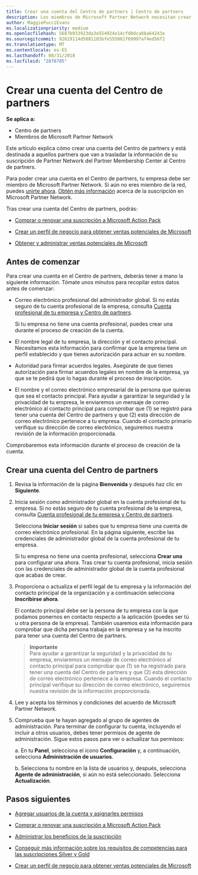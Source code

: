 ```yaml
---
title: Crear una cuenta del Centro de partners | Centro de partners
description: Los miembros de Microsoft Partner Network necesitan crear cuentas del Centro de partners para administrar sus ventajas y competencias de la red y crear un perfil de negocio.
author: MaggiePucciEvans
ms.localizationpriority: medium
ms.openlocfilehash: 5687b933923da3e554924e14cfd0dca88a64243e
ms.sourcegitcommit: 92629114d5081103bfe555081f69997af4ed56f2
ms.translationtype: MT
ms.contentlocale: es-ES
ms.lasthandoff: 08/31/2018
ms.locfileid: "2876785"
---
```

# <a name="create-a-partner-center-account"></a>Crear una cuenta del Centro de partners

**Se aplica a:**

-   Centro de partners
-   Miembros de Microsoft Partner Network


Este artículo explica cómo crear una cuenta del Centro de partners y está destinada a aquellos partners que van a trasladar la información de su suscripción de Partner Network del Partner Membership Center al Centro de partners. 

Para poder crear una cuenta en el Centro de partners, tu empresa debe ser miembro de Microsoft Partner Network. Si aún no eres miembro de la red, puedes [unirte ahora](https://partners.microsoft.com/PartnerProgram/simplifiedenrollment.aspx).  [Obtén más información](https://partner.microsoft.com/membership) acerca de la suscripción en Microsoft Partner Network.  

Tras crear una cuenta del Centro de partners, podrás:

-   [Comprar o renovar una suscripción a Microsoft Action Pack](mpn-get-action-pack.md)

-   [Crear un perfil de negocio para obtener ventas potenciales de Microsoft](create-a-marketing-profile.md)

-   [Obtener y administrar ventas potenciales de Microsoft](responding-to-referrals.md)

## <a name="before-you-begin"></a>Antes de comenzar

Para crear una cuenta en el Centro de partners, deberás tener a mano la siguiente información. Tómate unos minutos para recopilar estos datos antes de comenzar:

-   Correo electrónico profesional del administrador global. Si no estás seguro de tu cuenta profesional de la empresa, consulta [Cuenta profesional de tu empresa y Centro de partners](azure-active-directory-tenants-and-partner-center.md).

    Si tu empresa no tiene una cuenta profesional, puedes crear una durante el proceso de creación de la cuenta. 

-   El nombre legal de tu empresa, la dirección y el contacto principal. Necesitamos esta información para confirmar que la empresa tiene un perfil establecido y que tienes autorización para actuar en su nombre. 

-   Autoridad para firmar acuerdos legales. Asegúrate de que tienes autorización para firmar acuerdos legales en nombre de la empresa, ya que se te pedirá que lo hagas durante el proceso de inscripción.

-   El nombre y el correo electrónico empresarial de la persona que quieras que sea el contacto principal. Para ayudar a garantizar la seguridad y la privacidad de tu empresa, le enviaremos un mensaje de correo electrónico al contacto principal para comprobar que (1) se registró para tener una cuenta del Centro de partners y que (2) esta dirección de correo electrónico pertenece a tu empresa. Cuando el contacto primario verifique su dirección de correo electrónico, seguiremos nuestra revisión de la información proporcionada.

Comprobaremos esta información durante el proceso de creación de la cuenta. 
 
## <a name="create-a-partner-center-account"></a>Crear una cuenta del Centro de partners

1.  Revisa la información de la página **Bienvenida** y después haz clic en **Siguiente**.

2.  Inicia sesión como administrador global en la cuenta profesional de tu empresa. Si no estás seguro de tu cuenta profesional de la empresa, consulta [Cuenta profesional de tu empresa y Centro de partners](azure-active-directory-tenants-and-partner-center.md).

    Selecciona **Iniciar sesión** si sabes que tu empresa tiene una cuenta de correo electrónico profesional. En la página siguiente, escribe las credenciales de administrador global de la cuenta profesional de tu empresa. 

    Si tu empresa no tiene una cuenta profesional, selecciona **Crear una** para configurar una ahora. Tras crear tu cuenta profesional, inicia sesión con las credenciales de administrador global de la cuenta profesional que acabas de crear.

3.  Proporciona o actualiza el perfil legal de tu empresa y la información del contacto principal de la organización y a continuación selecciona **Inscribirse ahora**. 

    El contacto principal debe ser la persona de tu empresa con la que podamos ponernos en contacto respecto a la aplicación (puedes ser tú u otra persona de la empresa). También usaremos esta información para comprobar que dicha persona trabaja en la empresa y se ha inscrito para tener una cuenta del Centro de partners.

    >**Importante**<br> Para ayudar a garantizar la seguridad y la privacidad de tu empresa, enviaremos un mensaje de correo electrónico al contacto principal para comprobar que (1) se ha registrado para tener una cuenta del Centro de partners y que (2) esta dirección de correo electrónico pertenece a la empresa. Cuando el contacto principal verifique su dirección de correo electrónico, seguiremos nuestra revisión de la información proporcionada.

4.  Lee y acepta los términos y condiciones del acuerdo de Microsoft Partner Network. 

5.  Comprueba que te hayan agregado al grupo de agentes de administración. Para terminar de configurar tu cuenta, incluyendo el incluir a otros usuarios, debes tener permisos de agente de administración. Sigue estos pasos para ver o actualizar tus permisos:

    a. En tu **Panel**, selecciona el icono **Configuración** y, a continuación, selecciona **Administración de usuarios**.  

    b. Selecciona tu nombre en la lista de usuarios y, después, selecciona **Agente de administración**, si aún no está seleccionado. Selecciona **Actualización**.  

## <a name="next-steps"></a>Pasos siguientes

-   [Agregar usuarios de la cuenta y asignarles permisos](create-user-accounts-and-set-permissions.md)

-   [Comprar o renovar una suscripción a Microsoft Action Pack](mpn-get-action-pack.md)

-   [Administrar los beneficios de la suscripción](manage-your-partner-network-benefits.md)

-   [Conseguir más información sobre los requisitos de competencias para las suscripciones Silver y Gold](https://partner.microsoft.com/membership/competencies)

-   [Crear un perfil de negocio para obtener ventas potenciales de Microsoft](create-a-marketing-profile.md)